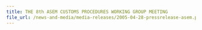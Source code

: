 ```yaml
---
title: THE 8th ASEM CUSTOMS PROCEDURES WORKING GROUP MEETING 
file_url: /news-and-media/media-releases/2005-04-28-pressrelease-asem.pdf
---
```

